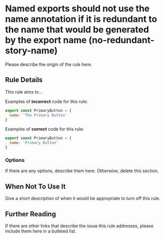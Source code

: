 # Named exports should not use the name annotation if it is redundant to the name that would be generated by the export name (no-redundant-story-name)

Please describe the origin of the rule here.

## Rule Details

This rule aims to...

Examples of **incorrect** code for this rule:

```js
export const PrimaryButton = { 
  name: 'The Primary Button' 
}
```

Examples of **correct** code for this rule:

```js
export const PrimaryButton = { 
  name: 'Primary Button'
}
```

### Options

If there are any options, describe them here. Otherwise, delete this section.

## When Not To Use It

Give a short description of when it would be appropriate to turn off this rule.

## Further Reading

If there are other links that describe the issue this rule addresses, please include them here in a bulleted list.
